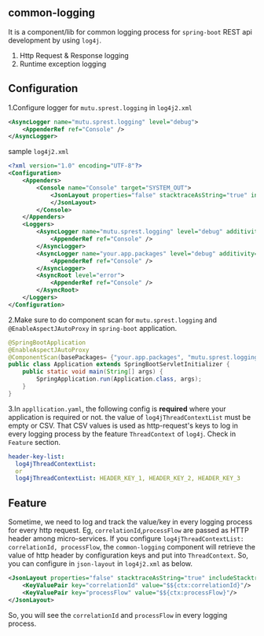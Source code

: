 common-logging
-----------------
It is a component/lib for common logging process for `spring-boot` REST api development by using `log4j`. 

 1. Http Request & Response logging
 2. Runtime exception logging
 

Configuration
-------------
1.Configure logger for `mutu.sprest.logging` in `log4j2.xml`

```xml
<AsyncLogger name="mutu.sprest.logging" level="debug">
	<AppenderRef ref="Console" />
</AsyncLogger>
```

sample `log4j2.xml`

```xml
<?xml version="1.0" encoding="UTF-8"?>
<Configuration>
	<Appenders>
		<Console name="Console" target="SYSTEM_OUT">
			<JsonLayout properties="false" stacktraceAsString="true" includeStacktrace="true" objectMessageAsJsonObject="true">
			</JsonLayout> 			
 		</Console>		
	</Appenders>
	<Loggers>
		<AsyncLogger name="mutu.sprest.logging" level="debug" additivity="false">
			<AppenderRef ref="Console" />
		</AsyncLogger>
		<AsyncLogger name="your.app.packages" level="debug" additivity="false">
			<AppenderRef ref="Console" />
		</AsyncLogger>
		<AsyncRoot level="error">
			<AppenderRef ref="Console" />
		</AsyncRoot>
	</Loggers>
</Configuration>
```

2.Make sure to do component scan for `mutu.sprest.logging` and `@EnableAspectJAutoProxy` in `spring-boot` application.

```java
@SpringBootApplication
@EnableAspectJAutoProxy
@ComponentScan(basePackages= {"your.app.packages", "mutu.sprest.logging"})
public class Application extends SpringBootServletInitializer {
	public static void main(String[] args) {
		SpringApplication.run(Application.class, args);
	}
}
```
3.In `appllication.yaml`, the following config is **required** where your application is required or not. the value of `log4jThreadContextList` must be empty or CSV. That CSV values is used as http-request's keys to log in every logging process by the feature `ThreadContext` of `log4j`. Check in `Feature` section.

```yml
header-key-list:
  log4jThreadContextList:
  or  
  log4jThreadContextList: HEADER_KEY_1, HEADER_KEY_2, HEADER_KEY_3

```

Feature
--------
Sometime, we need to log and track the value/key in every logging process for every http request. Eg, `correlationId`,`processFlow` are passed as HTTP header among micro-services. If you configure `log4jThreadContextList: correlationId, processFlow`, the `common-logging` component will retrieve the value of http header by configuration keys and put into `ThreadContext`. So, you can configure in `json-layout` in `log4j2.xml` as below.

```xml
<JsonLayout properties="false" stacktraceAsString="true" includeStacktrace="true" eventEol="true" compact="true" objectMessageAsJsonObject="true">
	<KeyValuePair key="correlationId" value="$${ctx:correlationId}"/>
	<KeyValuePair key="processFlow" value="$${ctx:processFlow}"/>
</JsonLayout>
```
So, you will see the `correlationId` and `processFlow` in every logging process.
